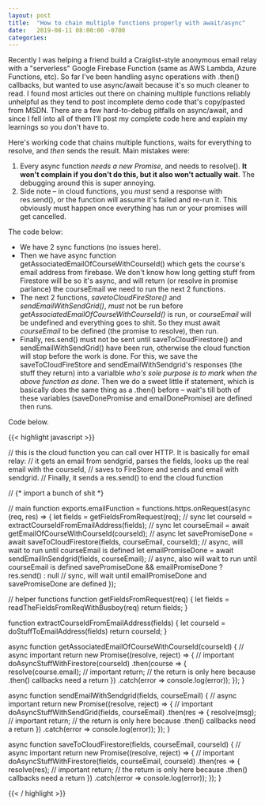 ```yaml
---
layout: post
title:  "How to chain multiple functions properly with await/async"
date:   2019-08-11 08:00:00 -0700
categories: 
---
```


Recently I was helping a friend build a Craiglist-style anonymous email relay with a "serverless" Google Firebase Function (same as AWS Lambda, Azure Functions, etc). So far I've been handling async operations with .then() callbacks, but wanted to use async/await because it's so much cleaner to read. I found most articles out there on chaining multiple functions reliably unhelpful as they tend to post incomplete demo code that's copy/pasted from MSDN. There are a few hard-to-debug pitfalls on async/await, and since I fell into all of them I'll post my complete code here and explain my learnings so you don't have to. 

Here's working code that chains multiple functions, waits for everything to resolve, and _then_ sends the result. Main mistakes were:

1. Every async function _needs a new Promise_, and needs to resolve(). **It won't complain if you don't do this, but it also won't actually wait**. The debugging around this is super annoying.
2. Side note – in cloud functions, you _must_ send a response with res.send(), or the function will assume it's failed and re-run it. This obviously must happen once everything has run or your promises will get cancelled.

The code below:

* We have 2 sync functions (no issues here).
* Then we have async function getAssociatedEmailOfCourseWithCourseId() which gets the course's email address from firebase. We don't know how long getting stuff from Firestore will be so it's async, and will return (or resolve in promise parlance) the courseEmail we need to run the next 2 functions. 
* The next 2 functions, *savetoCloudFireStore()* and *sendEmailWithSendGrid()*, _must_ not be run before *getAssociatedEmailOfCourseWithCourseId()* is run, or *courseEmail* will be undefined and everything goes to shit. So they must await *courseEmail* to be defined (the promise to resolve), then run.
* Finally, res.send() must not be sent until saveToCloudFirestore() and sendEmailWithSendGrid() have been run, otherwise the cloud function will stop before the work is done. For this, we save the saveToCloudFireStore and sendEmailWithSendgrid's responses (the stuff they return) into a varialble _who's sole purpose is to mark when the above function as done_. Then we do a sweet little if statement, which is basically does the same thing as a .then() before – wait's till both of these variables (saveDonePromise and emailDonePromise) are defined then runs.

Code below.

{{< highlight javascript >}}

// this is the cloud function you can call over HTTP. It is basically for email relay:
// it gets an email from sendgrid, parses the fields, looks up the real email with the courseId,
// saves to FireStore and sends and email with sendgrid.
// Finally, it sends a res.send() to end the cloud function

// {* import a bunch of shit *}

// main function
exports.emailFunction = functions.https.onRequest(async (req, res) => {
  let fields = getFieldsFromRequest(req); // sync
  let courseId = extractCourseIdFromEmailAddress(fields); // sync
  let courseEmail = await getEmailOfCourseWithCourseId(courseId); // async
  let savePromiseDone = await saveToCloudFirestore(fields, courseEmail, courseId); // async, will wait to run until courseEmail is defined
  let emailPromiseDone = await sendEmailInSendgrid(fields, courseEmail); // async, also will wait to run until courseEmail is defined
  savePromiseDone && emailPromiseDone ? res.send() : null // sync, will wait until emailPromiseDone and savePromiseDone are defined
});

// helper functions
function getFieldsFromRequest(req) {
  let fields = readTheFieldsFromReqWithBusboy(req)
  return fields;
}

function extractCourseIdFromEmailAddress(fields) {
  let courseId = doStuffToEmailAddress(fields)
  return courseId;
}

async function getAssociatedEmailOfCourseWithCourseId(courseId) { // async important
  return new Promise((resolve, reject) => { // important
    doAsyncStuffWithFirestore(courseId)
      .then(course => {
        resolve(course.email); // important
        return; // the return is only here because .then() callbacks need a return
      })
      .catch(error => console.log(error));
  });
}

async function sendEmailWithSendgrid(fields, courseEmail) { // async important
  return new Promise((resolve, reject) => { // important
    doAsyncStuffWithSendGrid(fields, courseEmail)
      .then(res => {
        resolve(msg); // important
        return; // the return is only here because .then() callbacks need a return
      })
      .catch(error => console.log(error));
  });
}

async function saveToCloudFirestore(fields, courseEmail, courseId) { // async important
  return new Promise((resolve, reject) => { // important
    doAsyncStuffWithFirestore(fields, courseEmail, courseId)
      .then(res => {
        resolve(res); // important
        return; // the return is only here because .then() callbacks need a return
      })
      .catch(error => console.log(error));
  });
}

{{< / highlight >}}